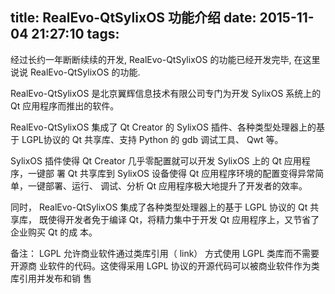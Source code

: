 title: RealEvo-QtSylixOS 功能介绍
date: 2015-11-04 21:27:10
tags:
---

经过长约一年断断续续的开发, RealEvo-QtSylixOS 的功能已经开发完毕, 在这里说说 RealEvo-QtSylixOS 的功能.

RealEvo-QtSylixOS 是北京翼辉信息技术有限公司专门为开发 SylixOS 系统上的 Qt 应用程序而推出的软件。

RealEvo-QtSylixOS 集成了 Qt Creator 的 SylixOS 插件、各种类型处理器上的基于 LGPL协议的 Qt 共享库、支持 Python 的 gdb 调试工具、 Qwt 等。

SylixOS 插件使得 Qt Creator 几乎零配置就可以开发 SylixOS 上的 Qt 应用程序，一键部
署 Qt 共享库到 SylixOS 设备使得 Qt 应用程序环境的配置变得异常简单，一键部署、运行、
调试、分析 Qt 应用程序极大地提升了开发者的效率。

同时， RealEvo-QtSylixOS 集成了各种类型处理器上的基于 LGPL 协议的 Qt 共享库，
既使得开发者免于编译 Qt，将精力集中于开发 Qt 应用程序上，又节省了企业购买 Qt 的成
本。

备注： LGPL 允许商业软件通过类库引用（ link） 方式使用 LGPL 类库而不需要开源商
业软件的代码。这使得采用 LGPL 协议的开源代码可以被商业软件作为类库引用并发布和销
售